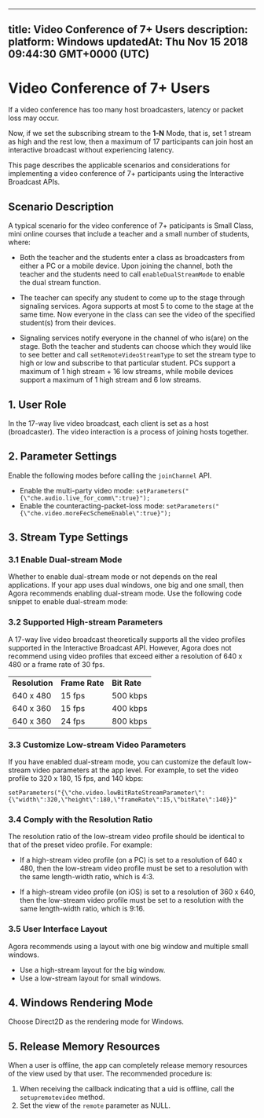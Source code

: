 
---
title: Video Conference of 7+ Users
description: 
platform: Windows
updatedAt: Thu Nov 15 2018 09:44:30 GMT+0000 (UTC)
---
# Video Conference of 7+ Users
If a video conference has too many host broadcasters, latency or packet loss may occur.

Now, if we set the subscribing stream to the **1-N** Mode, that is, set 1 stream as high and the rest low, then a maximum of 17 participants can join host an interactive broadcast without experiencing latency.

This page describes the applicable scenarios and considerations for implementing a video conference of 7+ participants using the Interactive Broadcast APIs.

## Scenario Description

A typical scenario for the video conference of 7+ paticipants is Small Class, mini online courses that include a teacher and a small number of students, where:

-   Both the teacher and the students enter a class as broadcasters from either a PC or a mobile device. Upon joining the channel, both the teacher and the students need to call `enableDualStreamMode` to enable the dual stream function.

-   The teacher can specify any student to come up to the stage through signaling services. Agora supports at most 5 to come to the stage at the same time. Now everyone in the class can see the video of the specified student\(s\) from their devices.

-   Signaling services notify everyone in the channel of who is\(are\) on the stage. Both the teacher and students can choose which they would like to see better and call `setRemoteVideoStreamType` to set the stream type to high or low and subscribe to that particular student. PCs support a maximum of 1 high stream + 16 low streams, while mobile devices support a maximum of 1 high stream and 6 low streams.


## 1. User Role

In the 17-way live video broadcast, each client is set as a host \(broadcaster\). The video interaction is a process of joining hosts together.

## 2. Parameter Settings

Enable the following modes before calling the `joinChannel` API.

-   Enable the multi-party video mode: `setParameters("{\"che.audio.live_for_comm\":true}");`
-   Enable the counteracting-packet-loss mode: `setParameters("{\"che.video.moreFecSchemeEnable\":true}");`


## 3. Stream Type Settings

### 3.1 Enable Dual-stream Mode

Whether to enable dual-stream mode or not depends on the real applications. If your app uses dual windows, one big and one small, then Agora recommends enabling dual-stream mode. Use the following code snippet to enable dual-stream mode:

### 3.2 Supported High-stream Parameters

A 17-way live video broadcast theoretically supports all the video profiles supported in the Interactive Broadcast API. However, Agora does not recommend using video profiles that exceed either a resolution of 640 x 480 or a frame rate of 30 fps.

<table>
<colgroup>
<col/>
<col/>
<col/>
</colgroup>
<tbody>
<tr><td><strong>Resolution</strong></td>
<td><strong>Frame Rate</strong></td>
<td><strong>Bit Rate</strong></td>
</tr>
<tr><td>640 x 480</td>
<td>15 fps</td>
<td>500 kbps</td>
</tr>
<tr><td>640 x 360</td>
<td>15 fps</td>
<td>400 kbps</td>
</tr>
<tr><td>640 x 360</td>
<td>24 fps</td>
<td>800 kbps</td>
</tr>
</tbody>
</table>


### 3.3 Customize Low-stream Video Parameters

If you have enabled dual-stream mode, you can customize the default low-stream video parameters at the app level. For example, to set the video profile to 320 x 180, 15 fps, and 140 kbps:

```
setParameters("{\"che.video.lowBitRateStreamParameter\":{\"width\":320,\"height\":180,\"frameRate\":15,\"bitRate\":140}}"
```

### 3.4 Comply with the Resolution Ratio

The resolution ratio of the low-stream video profile should be identical to that of the preset video profile. For example:

-   If a high-stream video profile \(on a PC\) is set to a resolution of 640 x 480, then the low-stream video profile must be set to a resolution with the same length-width ratio, which is 4:3.

-   If a high-stream video profile \(on iOS\) is set to a resolution of 360 x 640, then the low-stream video profile must be set to a resolution with the same length-width ratio, which is 9:16.


### 3.5 User Interface Layout

Agora recommends using a layout with one big window and multiple small windows.

-   Use a high-stream layout for the big window.
-   Use a low-stream layout for small windows.


## 4. Windows Rendering Mode

Choose Direct2D as the rendering mode for Windows.

## 5. Release Memory Resources

When a user is offline, the app can completely release memory resources of the view used by that user. The recommended procedure is:

1.  When receiving the callback indicating that a uid is offline, call the `setupremotevideo` method.
2.  Set the view of the `remote` parameter as NULL.




